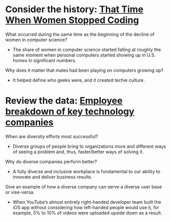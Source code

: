 # Consider the history: [That Time When Women Stopped Coding](https://www.npr.org/sections/money/2014/10/21/357629765/when-women-stopped-coding)

What occurred during the same time as the beginning of the decline of women in computer science?
*  The share of women in computer science started falling at roughly the same moment when personal computers started showing up in U.S. homes in significant numbers.

Why does it matter that males had been playing on computers growing up?
*  It helped define who geeks were, and it created techie culture.


# Review the data: [Employee breakdown of key technology companies](https://informationisbeautiful.net/visualizations/diversity-in-tech/)


When are diversity efforts most successful?
* Diverse groups of people bring to organizations more and different ways of seeing a problem and, thus, faster/better ways of solving it.

Why do diverse companies perform better?
* A fully diverse and inclusive workplace is fundamental to our ability to innovate and deliver business results.

Give an example of how a diverse company can serve a diverse user base or vise-versa.
*  When YouTube’s almost entirely right-handed developer team built the iOS app without considering how left-handed people would use it, for example, 5% to 10% of videos were uploaded upside down as a result.
